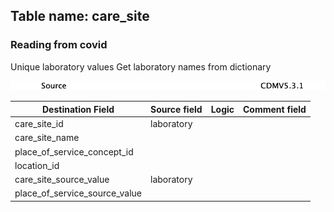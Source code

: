 ## Table name: care_site

### Reading from covid

Unique laboratory values
Get laboratory names from dictionary

![](md_files/image23.png)

| Destination Field | Source field | Logic | Comment field |
| --- | --- | --- | --- |
| care_site_id | laboratory |  |  |
| care_site_name |  |  |  |
| place_of_service_concept_id |  |  |  |
| location_id |  |  |  |
| care_site_source_value | laboratory |  |  |
| place_of_service_source_value |  |  |  |